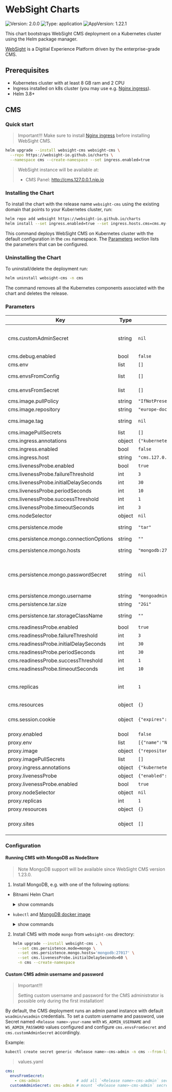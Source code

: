 # WebSight Charts
![Version: 2.0.0](https://img.shields.io/badge/Version-2.0.0-informational?style=flat-square) ![Type: application](https://img.shields.io/badge/Type-application-informational?style=flat-square) ![AppVersion: 1.22.1](https://img.shields.io/badge/AppVersion-1.22.1-informational?style=flat-square)

This chart bootstraps WebSight CMS deployment on a Kubernetes cluster using the Helm package manager.

[WebSight](https://websight.io/) is a Digitial Experience Platform driven by the enterprise-grade CMS.

## Prerequisites

- Kubernetes cluster with at least 8 GB ram and 2 CPU
- Ingress installed on k8s cluster (you may use e.g. [Nginx ingress](https://kubernetes.github.io/ingress-nginx/deploy/)).
- Helm 3.8+

## CMS

### Quick start

> Important!!!
> Make sure to install [Nginx ingress](https://kubernetes.github.io/ingress-nginx/deploy/) before installing WebSight CMS.

```bash
helm upgrade --install websight-cms websight-cms \
  --repo https://websight-io.github.io/charts \
  --namespace cms --create-namespace --set ingress.enabled=true
```

> WebSight instance will be available at:
> - CMS Panel: http://cms.127.0.0.1.nip.io

### Installing the Chart
To install the chart with the release name `websight-cms` using the existing domain that points to your Kubernetes cluster, run:
```bash
helm repo add websight https://websight-io.github.io/charts
helm install --set ingress.enabled=true --set ingress.hosts.cms=cms.my-page.domain websight-cms websight/websight-cms -n cms --create-namespace
```

This command deploys WebSight CMS on Kubernetes cluster with the default configuration in the `cms` namespace.
The [Parameters](#parameters) section lists the parameters that can be configured.

### Uninstalling the Chart
To uninstall/delete the deployment run:
```bash
helm uninstall websight-cms -n cms
```

The command removes all the Kubernetes components associated with the chart and deletes the release.

### Parameters
| Key | Type | Default | Description |
|-----|------|---------|-------------|
| cms.customAdminSecret | string | `nil` | Name of the secret (without release name prefix) where custom admin password is stored under `WS_ADMIN_PASSWORD` key |
| cms.debug.enabled | bool | `false` | enables debug on port 5005 |
| cms.env | list | `[]` | environment variables |
| cms.envsFromConfig | list | `[]` | List of config maps that will work with `configMapRef` |
| cms.envsFromSecret | list | `[]` | List of secrets that will work with `secretRef` |
| cms.image.pullPolicy | string | `"IfNotPresent"` | project image pull policy |
| cms.image.repository | string | `"europe-docker.pkg.dev/websight-io/public/websight-cms-starter"` | project image repository |
| cms.image.tag | string | `nil` | project image tag, overwrites value from `.Chart.appVersion` |
| cms.imagePullSecrets | list | `[]` | cms image pull secrets |
| cms.ingress.annotations | object | `{"kubernetes.io/ingress.class":"nginx","nginx.ingress.kubernetes.io/proxy-body-size":"5m"}` | custom CMS ingress annotations |
| cms.ingress.enabled | bool | `false` | enables CMS ingress |
| cms.ingress.host | string | `"cms.127.0.0.1.nip.io"` | cms host |
| cms.livenessProbe.enabled | bool | `true` | enables pods liveness probe |
| cms.livenessProbe.failureThreshold | int | `3` |  |
| cms.livenessProbe.initialDelaySeconds | int | `30` |  |
| cms.livenessProbe.periodSeconds | int | `10` |  |
| cms.livenessProbe.successThreshold | int | `1` |  |
| cms.livenessProbe.timeoutSeconds | int | `3` |  |
| cms.nodeSelector | object | `nil` | node selector |
| cms.persistence.mode | string | `"tar"` | sets persistence mode, possible options are `tar` or `mongo` |
| cms.persistence.mongo.connectionOptions | string | `""` | mongo connection options |
| cms.persistence.mongo.hosts | string | `"mongodb:27017"` | comma separated list of [mongo hosts](https://www.mongodb.com/docs/manual/reference/connection-string/#standard-connection-string-format) |
| cms.persistence.mongo.passwordSecret | string | `nil` | secret name where mongo admin password is stored under `oak.doc.ns.mongouri.password` key, if not set, default "mongoadmin" password will be used |
| cms.persistence.mongo.username | string | `"mongoadmin"` | mongo admin username |
| cms.persistence.tar.size | string | `"2Gi"` | tar persistance volume size |
| cms.persistence.tar.storageClassName | string | `""` | tar persistance volume storage class |
| cms.readinessProbe.enabled | bool | `true` | enables pods readiness probe |
| cms.readinessProbe.failureThreshold | int | `3` |  |
| cms.readinessProbe.initialDelaySeconds | int | `30` |  |
| cms.readinessProbe.periodSeconds | int | `30` |  |
| cms.readinessProbe.successThreshold | int | `1` |  |
| cms.readinessProbe.timeoutSeconds | int | `10` |  |
| cms.replicas | int | `1` | number of replicas, mind that `tar` persistence mode will create a StatefulSet, while `mongo` will create a Deployment |
| cms.resources | object | `{}` | container's resources settings |
| cms.session.cookie | object | `{"expires":172800,"maxAge":172800}` | ingress nginx.ingress.kubernetes.io/affinity settings |
| proxy.enabled | bool | `false` | enables proxy |
| proxy.env | list | `[{"name":"NGINX_HOST","value":"127.0.0.1.nip.io"}]` | environment variables |
| proxy.image | object | `{"repository":"nginx","tag":"stable-alpine"}` | proxy image repository |
| proxy.imagePullSecrets | list | `[]` | proxy image pull secrets |
| proxy.ingress.annotations | object | `{"kubernetes.io/ingress.class":"nginx"}` | custom ingress annotations |
| proxy.livenessProbe | object | `{"enabled":true,"failureThreshold":3,"initialDelaySeconds":5,"periodSeconds":5,"successThreshold":1,"timeoutSeconds":1}` | liveliness probe config |
| proxy.livenessProbe.enabled | bool | `true` | enables pods liveness probe |
| proxy.nodeSelector | object | `nil` | node selector |
| proxy.replicas | int | `1` | number of replicas |
| proxy.resources | object | `{}` | container's resources settings |
| proxy.sites | object | `[]` | site configuration, see the `examples/luna-proxy` for more details |

### Configuration

#### Running CMS with MongoDB as NodeStore

> Note MongoDB support will be available since WebSight CMS version 1.23.0.

1. Install MongoDB, e.g. with one of the following options:
  - Bitnami Helm Chart
    <details><summary>show commands</summary>
    <p>

    ```bash
    helm install mongodb oci://registry-1.docker.io/bitnamicharts/mongodb --version 14.3.0 \
      --set auth.enabled=true \
      --set auth.rootUser="mongoadmin" \
      --set auth.rootPassword="mongoadmin" \
      -n cms --create-namespace
    ```

    </p>
    </details>

  - `kubectl` and [MongoDB docker image](https://hub.docker.com/_/mongo)
    <details><summary>show commands</summary>
    <p>

    ```bash
    kubectl create namespace cms
    kubectl run mongodb --image=mongo:7 -n cms \
      --env MONGO_INITDB_ROOT_USERNAME=mongoadmin \
      --env MONGO_INITDB_ROOT_PASSWORD=mongoadmin
    kubectl expose pod mongodb --port=27017 --name=mongodb -n cms
    ```

    </p>
    </details>

2. Install CMS with mode `mongo` from `websight-cms` directory:
   ```bash
   helm upgrade --install websight-cms . \
     --set cms.persistence.mode=mongo \
     --set cms.persistence.mongo.hosts='mongodb:27017' \
     --set cms.livenessProbe.initialDelaySeconds=60 \
     -n cms --create-namespace
   ```

#### Custom CMS admin username and password

> Important!!!
>
> Setting custom username and password for the CMS administrator is possible only during the first installation!

By default, the CMS deployment runs an admin panel instance with default `wsadmin/wsadmin` credentials. To set a custom username and password, use Secret named `<Release name>-your-name`
with `WS_ADMIN_USERNAME` and `WS_ADMIN_PASSWORD` values configured and configure `cms.envsFromSecret` and `cms.customAdminSecret` accordingly.

Example:

```bash
kubectl create secret generic <Release name>-cms-admin -n cms --from-literal WS_ADMIN_USERNAME=myadmin --from-literal WS_ADMIN_PASSWORD=mys3cretPassw0rd
```

> values.yaml
```yaml
cms:
  envsFromSecret:
    - cms-admin                # add all `<Release name>-cms-admin` secrets as env variables (this is how CMS reads custom username)
  customAdminSecret: cms-admin # mount `<Release name>-cms-admin` secret for CMS pod and add value from `WS_ADMIN_PASSWORD` key as a secret file (this is how CMS reads custom password)
```
